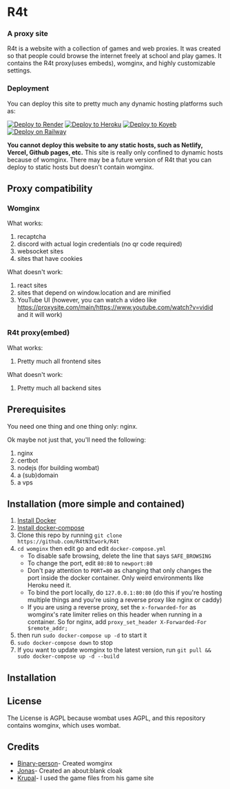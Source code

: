 # R4t
### A proxy site

R4t is a website with a collection of games and web proxies. It was created so that people could browse the internet freely at school and play games. It contains the R4t proxy(uses embeds), womginx, and highly customizable settings.

### Deployment

You can deploy this site to pretty much any dynamic hosting platforms such as:

[![Deploy to Render](https://binbashbanana.github.io/deploy-buttons/buttons/remade/render.svg)](https://render.com/deploy?repo=https://github.com/R4tN3twork/R4t)
[![Deploy to Heroku](https://binbashbanana.github.io/deploy-buttons/buttons/remade/heroku.svg)](https://heroku.com/deploy/?template=https://github.com/R4tN3twork/R4t)
[![Deploy to Koyeb](https://binbashbanana.github.io/deploy-buttons/buttons/remade/koyeb.svg)](https://app.koyeb.com/deploy?type=git&repository=github.com/R4tN3twork/R4t&branch=Main&name=R4t)
[![Deploy on Railway](https://binbashbanana.github.io/deploy-buttons/buttons/remade/railway.svg)](https://railway.app/new/template?template=https://github.com/R4tN3twork/R4t)

<b>You cannot deploy this website to any static hosts, such as Netlify, Vercel, Github pages, etc.</b>
This site is really only confined to dynamic hosts because of womginx. There may be a future version of R4t that you can deploy to static hosts but doesn't contain womginx.

## Proxy compatibility

### Womginx

What works:
1. recaptcha
2. discord with actual login credentials (no qr code required)
3. websocket sites
4. sites that have cookies

What doesn't work:
1. react sites
2. sites that depend on window.location and are minified
3. YouTube UI (however, you can watch a video like https://proxysite.com/main/https://www.youtube.com/watch?v=vidid and it will work)

### R4t proxy(embed)

What works:
1. Pretty much all frontend sites

What doesn't work:
1. Pretty much all backend sites

## Prerequisites

You need one thing and one thing only: nginx.

Ok maybe not just that, you'll need the following:
1. nginx
2. certbot
3. nodejs (for building wombat)
4. a (sub)domain
5. a vps

## Installation (more simple and contained)

1. [Install Docker](https://docs.docker.com/engine/install/ubuntu/)
2. [Install docker-compose](https://docs.docker.com/compose/install/)
3. Clone this repo by running `git clone https://github.com/R4tN3twork/R4t`
4. `cd womginx` then edit go and edit `docker-compose.yml`
    - To disable safe browsing, delete the line that says `SAFE_BROWSING`
    - To change the port, edit `80:80` to `newport:80`
    - Don't pay attention to `PORT=80` as changing that only changes the port inside the docker container. Only weird environments like Heroku need it.
    - To bind the port locally, do `127.0.0.1:80:80` (do this if you're hosting multiple things and you're using a reverse proxy like nginx or caddy)
    - If you are using a reverse proxy, set the `x-forwarded-for` as womginx's rate limiter relies on this header when running in a container. So for nginx, add `proxy_set_header X-Forwarded-For $remote_addr;`
5. then run `sudo docker-compose up -d` to start it
6. `sudo docker-compose down` to stop
7. If you want to update womginx to the latest version, run `git pull && sudo docker-compose up -d --build`

## Installation

## License

The License is AGPL because wombat uses AGPL, and this repository contains womginx, which uses wombat.

## Credits

- [Binary-person](https://github.com/binary-person)-
  Created womginx
- [Jonas](https://github.com/jonasrhee1208wastaken)-
  Created an about:blank cloak
- [Krupal](https://github.com/lolfactor39)-
  I used the game files from his game site
